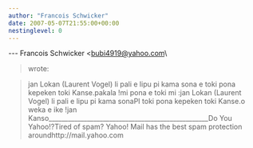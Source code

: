```yaml
---
author: "Francois Schwicker"
date: 2007-05-07T21:55:00+00:00
nestinglevel: 0
---
```

\---
 Francois Schwicker <[bubi4919@yahoo.com](mailto://bubi4919@yahoo.com)\
> wrote:

> jan Lokan (Laurent Vogel) li pali e lipu pi kama
> sona
> e toki pona kepeken toki Kanse.pakala !mi pona e toki mi :jan Lokan (Laurent Vogel) li pali e lipu pi kama sonaPI toki pona kepeken toki Kanse.o weka e ike !jan Kanso\_\_\_\_\_\_\_\_\_\_\_\_\_\_\_\_\_\_\_\_\_\_\_\_\_\_\_\_\_\_\_\_\_\_\_\_\_\_\_\_\_\_\_\_\_\_\_\_\_\_Do You Yahoo!?Tired of spam? Yahoo! Mail has the best spam protection aroundhttp://mail.yahoo.com